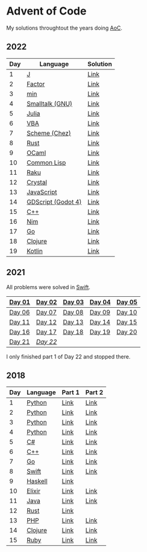 # Advent of Code
My solutions throughtout the years doing [AoC](https://adventofcode.com/).


## 2022

| Day | Language  | Solution |
| --- | ---       | ---    |
| 1   | [J](https://en.wikipedia.org/wiki/J_(programming_language))             | [Link](./2022/day01/main.ijs)     |
| 2   | [Factor](https://en.wikipedia.org/wiki/Factor_(programming_language))   | [Link](./2022/day02/main.factor)  |
| 3   | [min](https://min-lang.org/)                                            | [Link](./2022/day03/main.min)     |
| 4   | [Smalltalk (GNU)](https://en.wikipedia.org/wiki/Smalltalk)              | [Link](./2022/day04/main.st)      |
| 5   | [Julia](https://en.wikipedia.org/wiki/Julia_(programming_language))     | [Link](./2022/day05/main.jl)      |
| 6   | [VBA](https://en.wikipedia.org/wiki/Visual_Basic_for_Applications)      | [Link](./2022/day06/main.vba)     |
| 7   | [Scheme (Chez)](https://en.wikipedia.org/wiki/Chez_Scheme)              | [Link](./2022/day07/main.scm)     |
| 8   | [Rust](https://en.wikipedia.org/wiki/Rust_(programming_language))       | [Link](./2022/day08/main.rs)      |
| 9   | [OCaml](https://en.wikipedia.org/wiki/OCaml)                            | [Link](./2022/day09/main.ml)      |
| 10  | [Common Lisp](https://en.wikipedia.org/wiki/Common_Lisp)                | [Link](./2022/day10/main.lisp)    |
| 11  | [Raku](https://en.wikipedia.org/wiki/Raku_(programming_language))       | [Link](./2022/day11/main.raku)    |
| 12  | [Crystal](https://en.wikipedia.org/wiki/Crystal_(programming_language)) | [Link](./2022/day12/main.cr)      |
| 13  | [JavaScript](https://en.wikipedia.org/wiki/JavaScript)                  | [Link](./2022/day13/main.js)      |
| 14  | [GDScript (Godot 4)](https://en.wikipedia.org/wiki/Godot_(game_engine)) | [Link](./2022/day14/main.gd)      |
| 15  | [C++](https://en.wikipedia.org/wiki/C%2B%2B)                            | [Link](./2022/day15/main.cpp)     |
| 16  | [Nim](https://en.wikipedia.org/wiki/Nim_(programming_language))         | [Link](./2022/day16/main.nim)     |
| 17  | [Go](https://en.wikipedia.org/wiki/Go_(programming_language))           | [Link](./2022/day17/main.go)      |
| 18  | [Clojure](https://en.wikipedia.org/wiki/Clojure)                        | [Link](./2022/day18/main.clj)     |
| 19  | [Kotlin](https://en.wikipedia.org/wiki/Kotlin_(programming_language))   | [Link](./2022/day19/main.kt)      |



## 2021

All problems were solved in [Swift](https://en.wikipedia.org/wiki/Swift_(programming_language)).

| [Day 01](./2021/day01/day01.swift) | [Day 02](./2021/day02/day02.swift) | [Day 03](./2021/day03/day03.swift) | [Day 04](./2021/day04/day04.swift) | [Day 05](./2021/day05/day05.swift) |
| ---------- | -------- | -------- | -------- | -------- |
| [Day 06](./2021/day06/day06.swift) | [Day 07](./2021/day07/day07.swift) | [Day 08](./2021/day08/day08.swift) | [Day 09](./2021/day09/day09.swift) | [Day 10](./2021/day10/day10.swift) |
| [Day 11](./2021/day11/day11.swift) | [Day 12](./2021/day12/day12.swift) | [Day 13](./2021/day13/day13.swift) | [Day 14](./2021/day14/day14.swift) | [Day 15](./2021/day15/day15.swift) |
| [Day 16](./2021/day16/day16.swift) | [Day 17](./2021/day17/day17.swift) | [Day 18](./2021/day18/day18.swift) | [Day 19](./2021/day19/day19.swift) | [Day 20](./2021/day20/day20.swift) |
| [Day 21](./2021/day21/day21.swift) | *[Day 22](./2021/day22/day22.swift)* |                                    |                                    |                                    |

I only finished part 1 of Day 22 and stopped there.



## 2018

| Day | Language  | Part 1 | Part 2 |
| --- | ---       | ---    | ---    |
| 1   | [Python](https://en.wikipedia.org/wiki/Python_(programming_language))   | [Link](./2018/day01/part1.py)     | [Link](./2018/day01/part2.py)     |
| 2   | [Python](https://en.wikipedia.org/wiki/Python_(programming_language))   | [Link](./2018/day02/part1.py)     | [Link](./2018/day02/part2.py)     |
| 3   | [Python](https://en.wikipedia.org/wiki/Python_(programming_language))   | [Link](./2018/day03/part1.py)     | [Link](./2018/day03/part2.py)     |
| 4   | [Python](https://en.wikipedia.org/wiki/Python_(programming_language))   | [Link](./2018/day04/part1.py)     | [Link](./2018/day04/part2.py)     |
| 5   | [C#](https://en.wikipedia.org/wiki/C_Sharp_(programming_language))      | [Link](./2018/day05/part1.cs)     | [Link](./2018/day05/part2.cs)     |
| 6   | [C++](https://en.wikipedia.org/wiki/C%2B%2B)                            | [Link](./2018/day06/part1.cpp)    | [Link](./2018/day06/part2.cpp)    |
| 7   | [Go](https://en.wikipedia.org/wiki/Go_(programming_language))           | [Link](./2018/day07/part1.go)     | [Link](./2018/day07/part2.go)     |
| 8   | [Swift](https://en.wikipedia.org/wiki/Swift_(programming_language))     | [Link](./2018/day08/part1.swift)  | [Link](./2018/day08/part2.swift)  |
| 9   | [Haskell](https://en.wikipedia.org/wiki/Haskell)                        | [Link](./2018/day09/part1.hs)     |                                   |
| 10  | [Elixir](https://en.wikipedia.org/wiki/Elixir_(programming_language))   | [Link](./2018/day10/part1.exs)    | [Link](./2018/day10/part2.exs)    |
| 11  | [Java](https://en.wikipedia.org/wiki/Java_(programming_language))       | [Link](./2018/day11/part1.java)   | [Link](./2018/day11/part2.java)   |
| 12  | [Rust](https://en.wikipedia.org/wiki/Rust_(programming_language))       | [Link](./2018/day12/part1.rs)     |                                   |
| 13  | [PHP](https://en.wikipedia.org/wiki/PHP)                                | [Link](./2018/day13/part1.php)    | [Link](./2018/day13/part2.php)    |
| 14  | [Clojure](https://en.wikipedia.org/wiki/Clojure)                        | [Link](./2018/day14/part1.clj)    | [Link](./2018/day14/part2.clj)    |
| 15  | [Ruby](https://en.wikipedia.org/wiki/Ruby_(programming_language))       | [Link](./2018/day15/part1.rb)     | [Link](./2018/day15/part2.rb)     |

